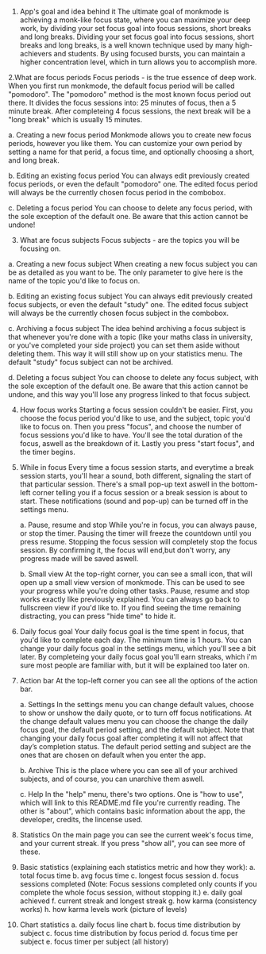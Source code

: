 1. App's goal and idea behind it
The ultimate goal of monkmode is achieving a monk-like focus state, where you can maximize your deep work, by dividing your set focus goal into focus sessions, short breaks and long breaks.
Dividing your set focus goal into focus sessions, short breaks and long breaks, is a well known technique used by many high-achievers and students. By using focused bursts, 
you can maintain a higher concentration level, which in turn allows you to accomplish more.

2.What are focus periods
Focus periods - is the true essence of deep work. When you first run monkmode, the default focus period will be called "pomodoro". The "pomodoro" method is the most known focus
period out there. It divides the focus sessions into: 25 minutes of focus, then a 5 minute break. After completeing 4 focus sessions, the next break will be a "long break" which is usually 15 minutes.

  a. Creating a new focus period
  Monkmode allows you to create new focus periods, however you like them. You can customize your own period by setting a name for that perid, a focus time, and optionally choosing a short, and long break.

  b. Editing an existing focus period
  You can always edit previously created focus periods, or even the default "pomodoro" one. The edited focus period will always be the currently chosen focus period in the combobox.

  c. Deleting a focus period
  You can choose to delete any focus period, with the sole exception of the default one. Be aware that this action cannot be undone!

3. What are focus subjects
Focus subjects - are the topics you will be focusing on.

a. Creating a new focus subject
When creating a new focus subject you can be as detailed as you want to be. The only parameter to give here is the name of the topic you'd like to focus on.

b. Editing an existing focus subject
You can always edit previously created focus subjects, or even the default "study" one. The edited focus subject will always be the currently chosen focus subject in the combobox.

c. Archiving a focus subject
The idea behind archiving a focus subject is that whenever you're done with a topic (like your maths class in university, or you've completed your side project) you can set them aside without deleting them. 
This way it will still show up on your statistics menu. The default "study" focus subject can not be archived.

d. Deleting a focus subject
You can choose to delete any focus subject, with the sole exception of the default one. Be aware that this action cannot be undone, and this way you'll lose any progress linked to that focus subject.

4. How focus works
Starting a focus session couldn't be easier. First, you choose the focus period you'd like to use, and the subject, topic you'd like to focus on. Then you press "focus", and choose the number of focus sessions you'd like to have.
You'll see the total duration of the focus, aswell as the breakdown of it. Lastly you press "start focus", and the timer begins.

5. While in focus
   Every time a focus session starts, and everytime a break session starts, you'll hear a sound, both different, signaling the start of that particular session. There's a small pop-up text aswell in the bottom-left corner telling you
   if a focus session or a break session is about to start. These notifications (sound and pop-up) can be turned off in the settings menu.
   
   a. Pause, resume and stop
   While you're in focus, you can always pause, or stop the timer. Pausing the timer will freeze the countdown until you press resume. Stopping the focus session will completely stop the focus session. By confirming it, the focus will         end,but don't worry, any progress made will be saved aswell.

   b. Small view
   At the top-right corner, you can see a small icon, that will open up a small view version of monkmode. This can be used to see your progress while you're doing other tasks. Pause, resume and stop works exactly like previously explained.
   You can always go back to fullscreen view if you'd like to. If you find seeing the time remaining distracting, you can press "hide time" to hide it.

7. Daily focus goal
Your daily focus goal is the time spent in focus, that you'd like to complete each day. The minimum time is 1 hours. You can change your daily focus goal in the settings menu, which you'll see a bit later. By completeing your daily focus goal you'll earn streaks, which i'm sure most people are familiar with, but it will be explained too later on.

8. Action bar
At the top-left corner you can see all the options of the action bar.

   a. Settings
   In the settings menu you can change default values, choose to show or unshow the daily quote, or to turn off focus notifications.
   At the change default values menu you can choose the change the daily focus goal, the default period setting, and the default subject.
   Note that changing your daily focus goal after completing it will not affect that day’s completion status.
   The default period setting and subject are the ones that are chosen on default when you enter the app.

   b. Archive
   This is the place where you can see all of your archived subjects, and of course, you can unarchive them aswell.

   c. Help
   In the "help" menu, there's two options. One is "how to use", which will link to this README.md file you're currently reading. The other is "about", which contains basic information about the app, the developer, credits, the lincense       used.

9. Statistics
On the main page you can see the current week's focus time, and your current streak. If you press "show all", you can see more of these.

   
   




11. Basic statistics (explaining each statistics metric and how they work):
   a. total focus time
   b. avg focus time
   c. longest focus session
   d. focus sessions completed (Note: Focus sessions completed only counts if you complete the whole focus session, without stopping it.)
   e. daily goal achieved
   f. current streak and longest streak
   g. how karma (consistency works)
   h. how karma levels work (picture of levels)
12. Chart statistics
   a. daily focus line chart
   b. focus time distribution by subject
   c. focus time distribution by focus period
   d. focus time per subject
   e. focus timer per subject (all history)
   


